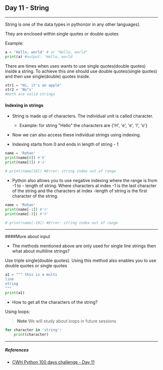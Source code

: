 ## Day 11 - String

---

String is one of the data types in python(or in any other languages). 

They are enclosed within single quotes or double quotes

Example:
```python
a = 'Hello, world' # or "Hello, world"
print(a) #output: 'Hello, world
```

There are times when uses wants to use single quotes(double quotes) inside a string. To achieve this one should use double quotes(single quotes) and then use single(double) quotes inside.

```python
str1 = "Hi, it's an apple"
str2 = 'No"s'
#both are valid strings
```

#### Indexing in strings

- String is made up of characters. The individual unit is called character. 
    - Example: for string "Hello" the characters are {'H', 'e', 'e', 'l', 'o'}

- Now we can also access these individual strings using indexing.

- Indexing starts from 0 and ends in length of string - 1

```python
name = 'Rohan'
print(name[0]) #'R'
print(name[3]) #'a'

# print(name[10]) #Error: string index out of range
```

- Python also allows you to use negative indexing where the range is from -1 to - length of string. Where characters at index -1 is the last character of the string and the characters at index -length of string is the first character of the string.

```python
name = 'Rohan'
print(name[-1]) #'n'
print(name[-3]) #'h'

# print(name[-10]) #Error: string index out of range
```


---

####More about input

- The methods mentioned above are only used for single line strings then what about multiline strings?

Use triple single(double quotes). Using this method also enables you to use double quotes or single quotes

```python
a1 = """ this is a multi
line
string
"""
print(a1)
``` 

- How to get all the characters of the string?

Using loops:

>**Note**
>We will study about loops in future sessions

```python
for character in 'string':
    print(character)
```



---

##### References

- [CWH Python 100 days challenge - Day 11](https://youtu.be/kMNFQYArrLg)
